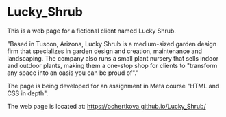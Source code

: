 # Lucky_Shrub

This is a web page for a fictional client named Lucky Shrub.

"Based in Tuscon, Arizona, Lucky Shrub is a medium-sized garden design firm that specializes in garden design and creation, maintenance and landscaping. The company also runs a small plant nursery that sells indoor and outdoor plants, making them a one-stop shop for clients to "transform any space into an oasis you can be proud of"."

The page is being developed for an assignment in Meta course "HTML and CSS in depth".

The web page is located at:
https://ochertkova.github.io/Lucky_Shrub/
